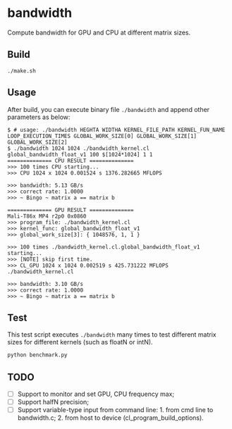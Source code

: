 # bandwidth

Compute bandwidth for GPU and CPU at different matrix sizes.

## Build

```shell
./make.sh
```

## Usage

After build, you can execute binary file `./bandwidth` and append other parameters as below: 

```shell
$ # usage: ./bandwidth HEGHTA WIDTHA KERNEL_FILE_PATH KERNEL_FUN_NAME LOOP_EXECUTION_TIMES GLOBAL_WORK_SIZE[0] GLOBAL_WORK_SIZE[1] GLOBAL_WORK_SIZE[2]
$ ./bandwidth 1024 1024 ./bandwidth_kernel.cl global_bandwidth_float_v1 100 $[1024*1024] 1 1 
============== CPU RESULT ==============
>>> 100 times CPU starting...
>>> CPU 1024 x 1024 0.001524 s 1376.282665 MFLOPS

>>> bandwidth: 5.13 GB/s
>>> correct rate: 1.0000
>>> ~ Bingo ~ matrix a == matrix b

============== GPU RESULT ==============
Mali-T86x MP4 r2p0 0x0860
>>> program_file: ./bandwidth_kernel.cl
>>> kernel_func: global_bandwidth_float_v1
>>> global_work_size[3]: { 1048576, 1, 1 }

>>> 100 times ./bandwidth_kernel.cl.global_bandwidth_float_v1 starting...
>>> [NOTE] skip first time.
>>> CL_GPU 1024 x 1024 0.002519 s 425.731222 MFLOPS ./bandwidth_kernel.cl

>>> bandwidth: 3.10 GB/s
>>> correct rate: 1.0000
>>> ~ Bingo ~ matrix a == matrix b

```

## Test

This test script executes `./bandwidth` many times to test different matrix sizes for different kernels (such as floatN or intN).

```python
python benchmark.py
```


## TODO
- [ ] Support to monitor and set GPU, CPU frequency max;
- [ ] Support halfN precision;
- [ ] Support variable-type input from command line: 1. from cmd line to bandwidth.c; 2. from host to device (cl_program_build_options).
